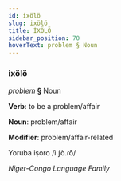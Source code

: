 ```yaml
---
id: ixölö
slug: ixölö
title: İXÖLÖ
sidebar_position: 70
hoverText: problem § Noun
---
```


### ixölö

*problem* **§** Noun

**Verb**: to be a problem/affair

**Noun**: problem/affair

**Modifier**: problem/affair-related

Yoruba iṣoro /ì.ʃò.ɾō/

*Niger-Congo Language Family*